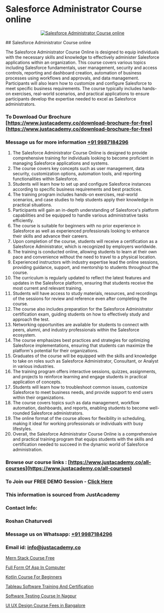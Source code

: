 # Salesforce Administrator Course online

<p align="center">
  <a href="https://justacademy.co/course-detail/salesforce-training">
    <img src="https://justacademy.co/storage2/course_image/1709973792_course_image.webp" alt="Salesforce Administrator Course online">
  </a>
</p>
## Salesforce Administrator Course online

The Salesforce Administrator Course Online is designed to equip individuals with the necessary skills and knowledge to effectively administer Salesforce applications within an organization. This course covers various topics including Salesforce fundamentals, user management, security and access controls, reporting and dashboard creation, automation of business processes using workflows and approvals, and data management. Participants will also learn how to customize and configure Salesforce to meet specific business requirements. The course typically includes hands-on exercises, real-world scenarios, and practical applications to ensure participants develop the expertise needed to excel as Salesforce administrators.
### To Download Our Brochure [https://www.justacademy.co/download-brochure-for-free](https://www.justacademy.co/download-brochure-for-free)
### Message us for more information [+91 9987184296](https://api.whatsapp.com/send?phone=919987184296)
1) The Salesforce Administrator Course Online is designed to provide comprehensive training for individuals looking to become proficient in managing Salesforce applications and systems.
2) The course covers key concepts such as user management, data security, customization options, automation tools, and reporting functionalities within Salesforce.
3) Students will learn how to set up and configure Salesforce instances according to specific business requirements and best practices.
4) The training program includes hands-on exercises, real-world scenarios, and case studies to help students apply their knowledge in practical situations.
5) Participants will gain an in-depth understanding of Salesforce's platform capabilities and be equipped to handle various administrative tasks efficiently.
6) The course is suitable for beginners with no prior experience in Salesforce as well as experienced professionals looking to enhance their skills and advance their careers.
7) Upon completion of the course, students will receive a certification as a Salesforce Administrator, which is recognized by employers worldwide.
8) The training is conducted online, allowing students to learn at their own pace and convenience without the need to travel to a physical location.
9) Experienced instructors with industry expertise lead the online sessions, providing guidance, support, and mentorship to students throughout the course.
10) The curriculum is regularly updated to reflect the latest features and updates in the Salesforce platform, ensuring that students receive the most current and relevant training.
11) Students will have access to study materials, resources, and recordings of the sessions for review and reference even after completing the course.
12) The course also includes preparation for the Salesforce Administrator certification exam, guiding students on how to effectively study and approach the test.
13) Networking opportunities are available for students to connect with peers, alumni, and industry professionals within the Salesforce ecosystem.
14) The course emphasizes best practices and strategies for optimizing Salesforce implementations, ensuring that students can maximize the platform's potential for their organizations.
15) Graduates of the course will be equipped with the skills and knowledge to take on roles such as Salesforce Administrator, Consultant, or Analyst in various industries.
16) The training program offers interactive sessions, quizzes, assignments, and projects to reinforce learning and engage students in practical application of concepts.
17) Students will learn how to troubleshoot common issues, customize Salesforce to meet business needs, and provide support to end users within their organizations.
18) The course covers topics such as data management, workflow automation, dashboards, and reports, enabling students to become well-rounded Salesforce administrators.
19) The online format of the course allows for flexibility in scheduling, making it ideal for working professionals or individuals with busy lifestyles.
20) Overall, the Salesforce Administrator Course Online is a comprehensive and practical training program that equips students with the skills and certification needed to succeed in the dynamic world of Salesforce administration.

### Browse our course links : [https://www.justacademy.co/all-courses](https://www.justacademy.co/all-courses) 
### To Join our FREE DEMO Session - [Click Here](https://www.justacademy.co/register-for-course-demo)


### This information is sourced from JustAcademy
### Contact Info:
### Roshan Chaturvedi
### Message us on Whatsapp: [+91 9987184296](https://api.whatsapp.com/send?phone=919987184296)
### Email id: [info@justacademy.co](mailto:info@justacademy.co)
                
[Mern Stack Course Free](https://www.linkedin.com/pulse/mern-stack-course-free-justacademy-chennai-e3w5e/)

[Full Form Of Asp In Computer](https://www.linkedin.com/pulse/full-form-asp-computer-justacademy-sunnyvale-rvovc?trackingId=fa5MJ4mOjrJvYNqMIAsDIQ%3D%3D&lipi=urn%3Ali%3Apage%3Ad_flagship3_company_admin%3Bw3FaZuhqQImafpQ55o%2FftQ%3D%3D)

[Kotlin Course For Beginners](https://medium.com/@ranepooja/kotlin-course-for-beginners-e00b8b27a46d)

[Tableau Software Training And Certification](https://medium.com/@mistersumit961/tableau-software-training-and-certification-cc566d99842d)

[Software Testing Course In Nagpur](https://justacademyin.github.io/justacademy/software-testing-course-in-nagpur)

[UI UX Design Course Fees in Bangalore](https://justacademyin.github.io/justacademy/ui-ux-design-course-fees-in-bangalore)

